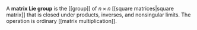 A **matrix Lie group** is the [[group]] of $n \times n$ [[square matrices|square matrix]] that is closed under products, inverses, and nonsingular limits. The operation is ordinary [[matrix multiplication]].